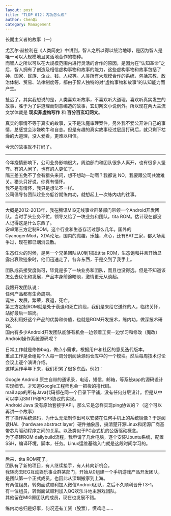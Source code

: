 ```yaml
---
layout: post
title: "TLDP 012：内功怎么练"
author: ChenQi
category: Management
---
```


长期主义者的故事（一）

尤瓦尔·赫拉利在《人类简史》中讲到，智人之所以得以统治地球，是因为智人是唯一可以大规模地且灵活地合作的物种。  
而智人之所以可以在大规模范围内进行灵活的合作的原因，是因为在“认知革命”之后，智人拥有了创造及相信虚构事物和故事的能力，这些虚构事物和故事包括了神、国家、民族、企业、钱、人权等。人类所有大规模合作的系统，包括宗教、政治体制、贸易、法律制度等，都由于智人独特的对“虚构事物和故事”的认知能力而产生。

扯远了，其实我想说的是，人类喜欢听故事，不喜欢听大道理。喜欢听真实发生的故事，胜于为了讲道理而刻意编造的故事，玄幻网文小说例外。所以现在两大主流文学体裁是 **现实非虚构写作** 和 **百分百玄幻网文**。

真实的事情不等于真实的故事，又不是法庭审理案件。另外我不爱公开讲自己的事情，总感觉会涉嫌吹牛和自恋。但是有趣的真实故事经过层层打码后，就只剩下枯燥的大道理，没人爱看，更难以相信。

今天的故事就不打码了。

--------
今年疫情影响下，公司业务影响很大，周边部门和团队很多人离开，也有很多人坚守。有的人闲了，也有的人更忙了。  
隔三差五免不了会有猎头来问，想不想动一动啊？我都说 NO，我要跟公司共渡难关。猎头只好说，你真有情怀。  
我不是有情怀，我只是想法不一样。  
公司倡导各团队趁业务低谷期练内功，就想起上一次练内功的往事。  

--------
大概是2012-2013年，我在腾讯MIG无线事业群某部门带领一个Android开发团队。当时手头业务不忙，领导又给了一块业务和团队，tita ROM。估计现在都没人记得这是什么东西了。  
安卓第三方定制ROM，这个行业和生态存活过那么几年。国外的CyanogenMod，XDA论坛，国内的魔趣，乐蛙，点心，还有BAT三家，都入场竞争过，现在都已烟消云散。

生态红火的时候，是另一个兄弟团队从0到1搞出tita ROM，生态饱和并且开始显露出衰败迹象时，他们迅速走了，各奔东西，于是交到了我手上。

团队成员接受度尚可，毕竟是多了一块业务和团队，而且也没得选。但是不知道该怎么去优化和发展，产品本身前途暗淡，激情更无从谈起。

我跟开发团队说：  
任何产品都有生命周期。  
诞生，发展，繁荣，衰退，死亡。  
第三方定制ROM就是处于衰退和死亡阶段，我们是来给它送终的人，临终关怀，站好最后一班岗。  
以及利用好这个产品的优势和价值，也就是ROM开发技术，练内功，做深技术研究。  
国内有多少Android开发团队能够有机会一边领着工资一边学习和修改（魔改）Android操作系统源码呢？  

日常工作就是修修bug，做点小需求，根据用户和社区的意见迭代版本。  
重点工作是全组每个人每一周分别阅读源码仓库中的一个模块。然后每周技术讨论会议上逐个演讲介绍。  
这样运作半年下来，我们积累了很多东西。例如：  

Google Android 原生自带的通讯录，电话，短信，邮箱，等系统app的源码设计实现细节。才知道Google工程师也会一把梭的撸代码。  
mail app的所有Java代码都在同一个目录下平铺，没有任何分层设计。但是从中可以学习SMTP和POP3协议的实现。  
Android Java 没有原始套接字API，那么它是怎样实现ping协议的？（这个可以再讲一个故事）  
有了操作系统源码，为什么无法制作出可以安装在任何手机上的系统镜像？于是阅读HAL（hardware abstract layer）硬件抽象层，搞清楚开源Linux和闭源厂商基带芯片驱动程序之间的关系。以及类似于PC台式机的公版驱动概念。  
为了搭建ROM dailybuild流程，我申请了几台电脑，逐个安装Ubuntu系统，配置SSH，编译环境，脚本，任务。Linux运维基础入门就是这段时间学习的。

--------
后来，tita ROM死了。  
团队有了新的项目，有人继续接手，有人转向新机会。  
我转岗去IEG互动娱乐事业群某部门，开始从0组建一个手机游戏产品开发团队，是团队第一个正式成员，也因此从深圳搬家到上海。  
有两位组员，转岗面试顺利加入微信Android团队，之后不久顺利晋升T3-1。  
有一位组员，转岗面试顺利加入QQ欢乐斗地主游戏团队。  
其他留在MIG原团队的成员，现在也发展不错。  

练内功总归是好事，何况还有工资（股票），慌鸡毛……
